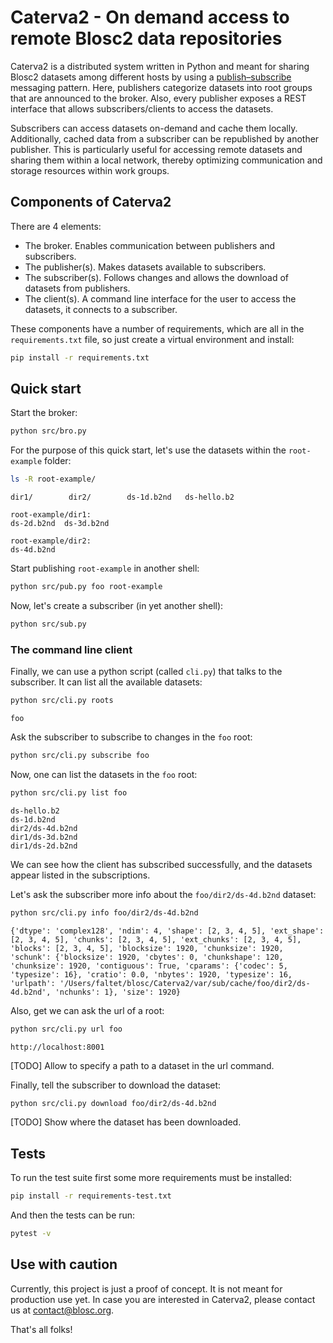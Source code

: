 # Caterva2 - On demand access to remote Blosc2 data repositories

Caterva2 is a distributed system written in Python and meant for sharing Blosc2 datasets among different hosts by using a [publish–subscribe](https://en.wikipedia.org/wiki/Publish–subscribe_pattern) messaging pattern.  Here, publishers categorize datasets into root groups that are announced to the broker.  Also, every publisher exposes a REST interface that allows subscribers/clients to access the datasets.

Subscribers can access datasets on-demand and cache them locally. Additionally, cached data from a subscriber can be republished by another publisher. This is particularly useful for accessing remote datasets and sharing them within a local network, thereby optimizing communication and storage resources within work groups.


## Components of Caterva2

There are 4 elements:

- The broker. Enables communication between publishers and subscribers.
- The publisher(s). Makes datasets available to subscribers.
- The subscriber(s). Follows changes and allows the download of datasets from publishers.
- The client(s). A command line interface for the user to access the datasets, it connects
  to a subscriber.

These components have a number of requirements, which are all in the `requirements.txt`
file, so just create a virtual environment and install:

```bash
pip install -r requirements.txt
```

## Quick start

Start the broker:

```bash
python src/bro.py
```

For the purpose of this quick start, let's use the datasets within the `root-example` folder:

```bash
ls -R root-example/
```

```
dir1/        dir2/        ds-1d.b2nd   ds-hello.b2

root-example/dir1:
ds-2d.b2nd  ds-3d.b2nd

root-example/dir2:
ds-4d.b2nd
```

Start publishing `root-example` in another shell:

```bash
python src/pub.py foo root-example
```

Now, let's create a subscriber (in yet another shell):

```bash
python src/sub.py
```

### The command line client

Finally, we can use a python script (called `cli.py`) that talks to the subscriber.
It can list all the available datasets:

```bash
python src/cli.py roots
```

```
foo
```

Ask the subscriber to subscribe to changes in the `foo` root:

```bash
python src/cli.py subscribe foo
```

Now, one can list the datasets in the `foo` root:

```bash
python src/cli.py list foo
```

```
ds-hello.b2
ds-1d.b2nd
dir2/ds-4d.b2nd
dir1/ds-3d.b2nd
dir1/ds-2d.b2nd
```

We can see how the client has subscribed successfully, and the datasets appear listed in the subscriptions.

Let's ask the subscriber more info about the `foo/dir2/ds-4d.b2nd` dataset:

```bash
python src/cli.py info foo/dir2/ds-4d.b2nd
```

```
{'dtype': 'complex128', 'ndim': 4, 'shape': [2, 3, 4, 5], 'ext_shape': [2, 3, 4, 5], 'chunks': [2, 3, 4, 5], 'ext_chunks': [2, 3, 4, 5], 'blocks': [2, 3, 4, 5], 'blocksize': 1920, 'chunksize': 1920, 'schunk': {'blocksize': 1920, 'cbytes': 0, 'chunkshape': 120, 'chunksize': 1920, 'contiguous': True, 'cparams': {'codec': 5, 'typesize': 16}, 'cratio': 0.0, 'nbytes': 1920, 'typesize': 16, 'urlpath': '/Users/faltet/blosc/Caterva2/var/sub/cache/foo/dir2/ds-4d.b2nd', 'nchunks': 1}, 'size': 1920}
```

Also, get we can ask the url of a root:

```bash
python src/cli.py url foo
```

```
http://localhost:8001
```

[TODO] Allow to specify a path to a dataset in the url command.

Finally, tell the subscriber to download the dataset:

```bash
python src/cli.py download foo/dir2/ds-4d.b2nd
```

[TODO] Show where the dataset has been downloaded.

## Tests

To run the test suite first some more requirements must be installed:

```bash
pip install -r requirements-test.txt
```

And then the tests can be run:

```bash
pytest -v
```


## Use with caution

Currently, this project is just a proof of concept.  It is not meant for production use yet.
In case you are interested in Caterva2, please contact us at contact@blosc.org.

That's all folks!
